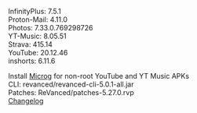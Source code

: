 InfinityPlus: 7.5.1  
Proton-Mail: 4.11.0  
Photos: 7.33.0.769298726  
YT-Music: 8.05.51  
Strava: 415.14  
YouTube: 20.12.46  
inshorts: 6.11.6  

Install [Microg](https://github.com/ReVanced/GmsCore/releases) for non-root YouTube and YT Music APKs  
CLI: revanced/revanced-cli-5.0.1-all.jar  
Patches: ReVanced/patches-5.27.0.rvp  
[Changelog](https://github.com/ReVanced/revanced-patches/releases/tag/v5.27.0)  
